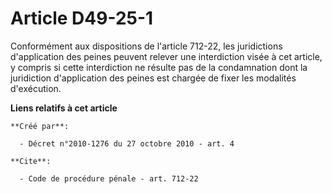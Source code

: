 # Article D49-25-1

Conformément aux dispositions de l'article 712-22, les juridictions d'application des peines peuvent relever une interdiction
visée à cet article, y compris si cette interdiction ne résulte pas de la condamnation dont la juridiction d'application des
peines est chargée de fixer les modalités d'exécution.

**Liens relatifs à cet article**

	**Créé par**:

	  - Décret n°2010-1276 du 27 octobre 2010 - art. 4

	**Cite**:

	  - Code de procédure pénale - art. 712-22
